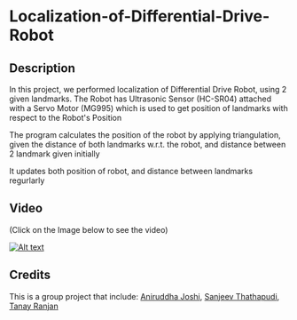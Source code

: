 # Localization-of-Differential-Drive-Robot

## Description

In this project, we performed localization of Differential Drive Robot, using 2 given landmarks.
The Robot has Ultrasonic Sensor (HC-SR04) attached with a Servo Motor (MG995) which is used to get position of landmarks with respect to the Robot's Position

The program calculates the position of the robot by applying triangulation, given the distance of both landmarks w.r.t. the robot, and distance between 2 landmark given initially

It updates both position of robot, and distance between landmarks regurlarly

## Video
(Click on the Image below to see the video)

[![Alt text](https://img.youtube.com/vi/vmPwzz_j94U/0.jpg)](https://www.youtube.com/watch?v=vmPwzz_j94U)

## Credits

This is a group project that include: [Aniruddha Joshi](https://github.com/Aniruddha-Joshi1), [Sanjeev Thathapudi](https://github.com/webisgood), [Tanay Ranjan](https://github.com/tanayranjan)
